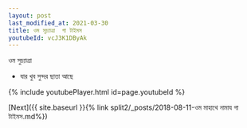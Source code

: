 ```yaml
---
layout: post
last_modified_at: 2021-03-30
title: ওম সুচ্যাত্ৰা  গা টাইমস
youtubeId: vcJ3K1DByAk
---
```

 
 
 ওম সুচ্যাত্ৰা   
 
 -  যার খুব সুন্দর ছাতা আছে 
 
  
 
  
 
 
 
 
 
 


{% include youtubePlayer.html id=page.youtubeId %}
 
[Next]({{ site.baseurl }}{% link  split2/_posts/2018-08-11-ওম মাহাথে নামায গা টাইমস.md%})
 
